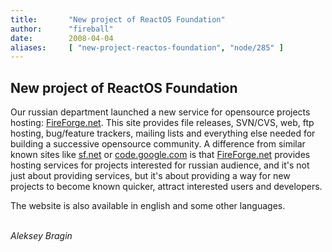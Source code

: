 ```yaml
---
title:       "New project of ReactOS Foundation"
author:      "fireball"
date:        2008-04-04
aliases:     [ "new-project-reactos-foundation", "node/285" ]
---
```


<h2>New project of ReactOS Foundation</h2>
<p>
Our russian department launched a new service for opensource projects hosting: <a href="http://fireforge.net">FireForge.net</a>. This site provides file releases, SVN/CVS, web, ftp hosting, bug/feature trackers, mailing lists and everything else needed for building a successive opensource community. A difference from similar known sites like <a href="http://sourceforge.net">sf.net</a> or <a href="http://code.google.com">code.google.com</a> is that <a href="http://fireforge.net">FireForge.net</a> provides hosting services for projects interested for russian audience, and it&#39;s not just about providing services, but it&#39;s about providing a way for new projects to become known quicker, attract interested users and developers.
</p>
<p>
The website is also available in english and some other languages.
</p>
<br />
<em>Aleksey Bragin</em>

